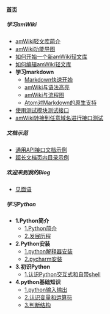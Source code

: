 
#### [首页](?file=home-首页)

##### 学习amWiki
- [amWiki轻文库简介](?file=001-学习amWiki/01-amWiki轻文库简介 "amWiki轻文库简介")
- [amWiki功能导图](?file=001-学习amWiki/02-amWiki功能导图 "amWiki功能导图")
- [如何开始一个新amWiki轻文库](?file=001-学习amWiki/03-如何开始一个新amWiki轻文库 "如何开始一个新amWiki轻文库")
- [如何编辑amWiki轻文库](?file=001-学习amWiki/04-如何编辑amWiki轻文库 "如何编辑amWiki轻文库")
- **学习markdown**
    - [Markdown快速开始](?file=001-学习amWiki/05-学习markdown/01-Markdown快速开始 "Markdown快速开始")
    - [amWiki与语法高亮](?file=001-学习amWiki/05-学习markdown/02-amWiki与语法高亮 "amWiki与语法高亮")
    - [amWiki与流程图](?file=001-学习amWiki/05-学习markdown/03-amWiki与流程图 "amWiki与流程图")
    - [Atom对Markdown的原生支持](?file=001-学习amWiki/05-学习markdown/05-Atom对Markdown的原生支持 "Atom对Markdown的原生支持")
- [使用测试模块测试接口](?file=001-学习amWiki/06-使用测试模块测试接口 "使用测试模块测试接口")
- [amWiki转接到任意域名进行接口测试](?file=001-学习amWiki/07-amWiki转接到任意域名进行接口测试 "amWiki转接到任意域名进行接口测试")

##### 文档示范
- [通用API接口文档示例](?file=002-文档示范/001-通用API接口文档示例 "通用API接口文档示例")
- [超长文档页内目录示例](?file=002-文档示范/002-超长文档页内目录示例 "超长文档页内目录示例")

##### 欢迎来到我的Blog
- [见面语](?file=003-欢迎来到我的Blog/01-见面语 "见面语")

##### 学习Python
- **1.Python简介**
    - [1.Python简介](?file=004-学习Python/01-1.Python简介/01-1.Python简介 "1.Python简介")
    - [2.发展历程](?file=004-学习Python/01-1.Python简介/02-2.发展历程 "2.发展历程")
- **2.Python安装**
    - [1.python解释器安装](?file=004-学习Python/02-2.Python安装/01-1.python解释器安装 "1.python解释器安装")
    - [2.pycharm安装](?file=004-学习Python/02-2.Python安装/02-2.pycharm安装 "2.pycharm安装")
- **3.初识Python**
    - [1.认识Python交互式和自带shell](?file=004-学习Python/03-3.初识Python/01-1.认识Python交互式和自带shell "1.认识Python交互式和自带shell")
- **4.python基础知识**
    - [1.python输入输出](?file=004-学习Python/04-4.python基础知识/01-1.python输入输出 "1.python输入输出")
    - [2.认识变量和运算符](?file=004-学习Python/04-4.python基础知识/02-2.认识变量和运算符 "2.认识变量和运算符")
    - [3.判断结构](?file=004-学习Python/04-4.python基础知识/03-3.判断结构 "3.判断结构")
